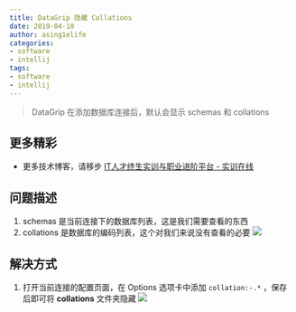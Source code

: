 ```yaml
---
title: DataGrip 隐藏 Collations
date: 2019-04-10
author: asing1elife
categories:
- software
- intellij
tags:
- software
- intellij
---
```

> DataGrip 在添加数据库连接后，默认会显示 schemas 和 collations  

## 更多精彩
*  更多技术博客，请移步 [IT人才终生实训与职业进阶平台 - 实训在线](https://shixun.online)

## 问题描述
1. schemas 是当前连接下的数据库列表，这是我们需要查看的东西
2. collations 是数据库的编码列表，这个对我们来说没有查看的必要
![](http://asing1elife.com/sources/images/90DDC87F-5E15-44BC-B961-3D29B6B6B201.png)

## 解决方式
1. 打开当前连接的配置页面，在 Options 选项卡中添加 `collation:-.*` ，保存后即可将 **collations** 文件夹隐藏
![](http://asing1elife.com/sources/images/DC1D4E1A-9236-4940-BE2E-685F4611F79C.png)